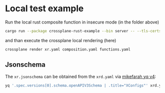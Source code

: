 # Local test example

Run the local rust composite function in insecure mode (in the folder above)

```bash
cargo run --package crossplane-rust-example --bin server -- --tls-certs-dir . --insecure
```

and than execute the crossplane local rendering (here)

```bash
crossplane render xr.yaml composition.yaml functions.yaml
```

## Jsonschema

The `xr.jsonschema` can be obtained from the `xrd.yaml` via [mikefarah yq v4](https://github.com/mikefarah/yq):

```bash
yq '.spec.versions[0].schema.openAPIV3Schema | .title="XConfigs"' xrd.yaml -o json > xr.jsonschema
```
